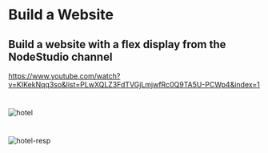 # Build a Website

## Build a website with a flex display from the NodeStudio channel

https://www.youtube.com/watch?v=KIKekNqq3so&list=PLwXQLZ3FdTVGjLmjwfRc0Q9TA5U-PCWp4&index=1

#

![hotel](https://user-images.githubusercontent.com/50461475/88971736-d3442600-d28a-11ea-9418-e59838115efe.gif)

#

![hotel-resp](https://user-images.githubusercontent.com/50461475/88971752-db03ca80-d28a-11ea-9b5d-a9ac351310ff.gif)



